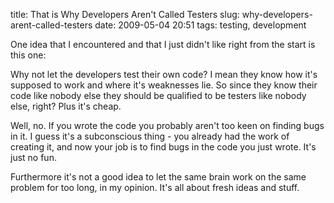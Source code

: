 title: That is Why Developers Aren't Called Testers
slug: why-developers-arent-called-testers
date: 2009-05-04 20:51
tags: testing, development

One idea that I encountered and that I just didn't like right from the start is this one:

Why not let the developers test their own code? I mean they know how it's supposed to work and where it's weaknesses lie. So since they know their code like nobody else they should be qualified to be testers like nobody else, right? Plus it's cheap.

Well, no. If you wrote the code you probably aren't too keen on finding bugs in it. I guess it's a subconscious thing - you already had the work of creating it, and now your job is to find bugs in the code you just wrote. It's just no fun.

Furthermore it's not a good idea to let the same brain work on the same problem for too long, in my opinion. It's all about fresh ideas and stuff.
